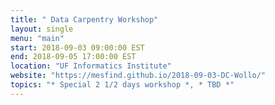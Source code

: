 ```yaml
---
title: " Data Carpentry Workshop"
layout: single
menu: "main"
start: 2018-09-03 09:00:00 EST
end: 2018-09-05 17:00:00 EST
location: "UF Informatics Institute"
website: "https://mesfind.github.io/2018-09-03-DC-Wollo/"
topics: "* Special 2 1/2 days workshop *, * TBD *"
---
```

